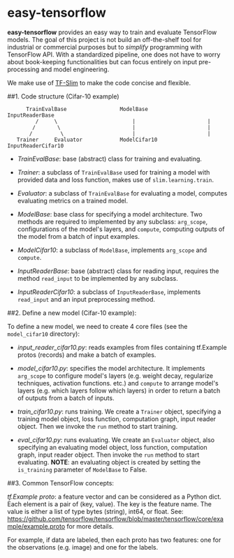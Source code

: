 # easy-tensorflow

**easy-tensorflow** provides an easy way to train and evaluate TensorFlow 
models. The goal of this project is not build an off-the-shelf tool for 
industrial or commercial purposes but to *simplify* programming with TensorFlow
API. With a standardized pipeline, one does not have to worry about book-keeping
functionalities but can focus entirely on input pre-processing and model 
engineering. 

We make use of [TF-Slim](https://github.com/tensorflow/tensorflow/tree/master/tensorflow/contrib/slim) to make the code concise and flexible.  

##1. Code structure (Cifar-10 example)

          TrainEvalBase                 ModelBase             InputReaderBase
             /     \                        |                       |
            /       \                       |                       |
           /         \                      |                       |
       Trainer     Evaluator            ModelCifar10         InputReaderCifar10


+ *TrainEvalBase*: base (abstract) class for training and evaluating. 

+ *Trainer*: a subclass of `TrainEvalBase` used for training a model with provided 
data and loss function, makes use of `slim.learning.train`. 

+ *Evaluator*: a subclass of `TrainEvalBase` for evaluating a model, computes 
evaluating metrics on a trained model.

+ *ModelBase*: base class for specifying a model architecture. Two methods are 
required to implemented by any subclass: `arg_scope`, configurations of the 
model's layers, and `compute`, computing outputs of the model from a batch of 
input examples.

+ *ModelCifar10*: a subclass of `ModelBase`, implements `arg_scope` and `compute`.

+ *InputReaderBase*: base (abstract) class for reading input, requires the method
`read_input` to be implemented by any subclass. 

+ *InputReaderCifar10*: a subclass of `InputReaderBase`, implements `read_input` and
an input preprocessing method. 

##2. Define a new model (Cifar-10 example):

To define a new model, we need to create 4 core files (see the `model_cifar10` 
directory):

+ *input_reader_cifar10.py*: reads examples from files containing tf.Example 
protos (records) and make a batch of examples. 

+ *model_cifar10.py*: specifies the model architecture. It implements 
`arg_scope` to configure model's layers (e.g. weight decay, regularize 
techniques, activation functions. etc.) and `compute` to arrange model's layers
(e.g. which layers follow which layers) in order to return a batch of outputs 
from a batch of inputs. 

+ *train_cifar10.py*: runs training. We create a `Trainer` object, specifying 
a training model object, loss function, computation graph, input reader object. 
Then we invoke the `run` method to start training. 

+ *eval_cifar10.py*: runs evaluating. We create an `Evaluator` object, also 
specifying an evaluating model object, loss function, computation graph, input 
reader object. Then invoke the `run` method to start evaluating. **NOTE**: an 
evaluating object is created by setting the `is_training` parameter of 
`ModelBase` to False. 

##3. Common TensorFlow concepts:

*tf.Example proto*: a feature vector and can be considered as a Python dict. Each 
element is a pair of (key, value). The key is the feature name. The value is 
either a list of type bytes (string), int64, or float. See:
 https://github.com/tensorflow/tensorflow/blob/master/tensorflow/core/example/example.proto
for more details. 

For example, if data are labeled, then each proto has two features: one for the 
observations (e.g. image) and one for the labels. 




